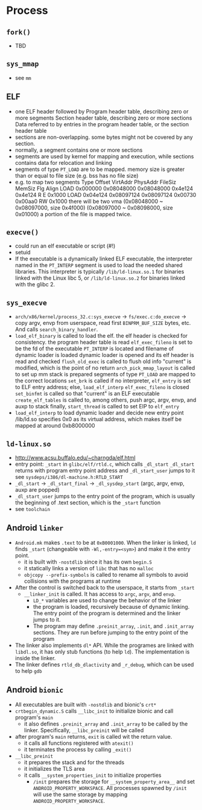Process
=======

## `fork()`

* TBD

## `sys_mmap`

* see `mm`

## ELF

* one ELF header followed by
  Program header table, describing zero or more segments
  Section header table, describing zero or more sections
  Data referred to by entries in the program header table, or the section header table
* sections are non-overlapping.  some bytes might not be covered by any section.
* normally, a segment contains one or more sections
* segments are used by kernel for mapping and execution, while sections
  contains data for relocation and linking
* segments of type `PT_LOAD` are to be mapped.  memory size is greater than or
  equal to file size (e.g. bss has no file size)
* e.g. to map two segments
  Type           Offset   VirtAddr   PhysAddr   FileSiz MemSiz  Flg Align
  LOAD           0x000000 0x08048000 0x08048000 0x4e124 0x4e124 R E 0x1000
  LOAD           0x04e124 0x08097124 0x08097124 0x00730 0x00aa0 RW  0x1000
  there will be two vma (0x08048000 ~ 0x08097000, size 0x4f000)
                        (0x08097000 ~ 0x08098000, size 0x01000)
  a portion of the file is mapped twice.

## `execve()`

* could run an elf executable or script (#!)
* setuid
* If  the  executable  is  a  dynamically linked ELF executable, the
  interpreter named in the `PT_INTERP` segment is used to load the needed shared
  libraries.  This interpreter is typically `/lib/ld-linux.so.1` for binaries
  linked with the Linux libc 5, or `/lib/ld-linux.so.2` for binaries linked with
  the glibc 2.

## `sys_execve`

* `arch/x86/kernel/process_32.c:sys_execve` ->
  `fs/exec.c:do_execve` -> copy argv, envp from userspace, read first
  `BINPRM_BUF_SIZE` bytes, etc.  And calls `search_binary_handler`.
* `load_elf_binary` is called to load the elf.
  the elf header is checked for consistency.
  the program header table is read
  `elf_exec_fileno` is set to be the fd of the executable
  `PT_INTERP` is located and filename of dynamic loader is loaded
  dynamic loader is opened and its elf header is read and checked
  `flush_old_exec` is called to flush old info
  "current" is modified, which is the point of no return
  `arch_pick_mmap_layout` is called to set up mm
  stack is prepared
  segments of type `PT_LOAD` are mapped to the correct locations
  `set_brk` is called
  if no interpreter, `elf_entry` is set to ELF entry address; else, `load_elf_interp`
  `elf_exec_fileno` is closed
  `set_binfmt` is called so that "current" is an ELF executable
  `create_elf_tables` is called to, among others, push argc, argv, envp, and auxp to stack
  finally, `start_thread` is called to set EIP to `elf_entry`
* `load_elf_interp` to load dynamic loader and decide new entry point
  /lib/ld.so specifies 0x0 as its virtual address, which makes itself
  be mapped at around 0xb8000000

## `ld-linux.so`

* <http://www.acsu.buffalo.edu/~charngda/elf.html>
* entry point: `_start` in `glibc/elf/rtld.c`, which calls `_dl_start`
  `_dl_start` returns with program entry point address and `_dl_start_user` jumps to it
  see `sysdeps/i386/dl-machine.h:RTLD_START`
* `_dl_start` -> `_dl_start_final` -> `_dl_sysdep_start` (argc, argv, envp, auxp are popped)
* `_dl_start_user` jumps to the entry point of the program, which is usually
  the beginning of .text section, which is the `_start` function
* see `toolchain`

## Android `linker`

* `Android.mk` makes `.text` to be at `0xB0001000`.  When the linker is
  linked, `ld` finds `_start` (changeable with `-Wl,-entry=<sym>`) and make it
  the entry point.
  * it is built with `-nostdlib` since it has its own `begin.S`
  * it statically links a version of `libc` that has no `malloc`
  * `objcopy --prefix-symbols` is called to rename all symbols to avoid
    collisions with the programs at runtime
* After the control is switched back to the userspace, it starts from `_start`
  * `__linker_init` is called.  It has access to `argc`, `argv`, and `envp`.
    * `LD_*` variables are used to change the behavior of the linker
    * the program is loaded, recursively because of dynamic linking.  The
      entry point of the program is determined and the linker jumps to it.
    * The program may define `.preinit_array`, `.init`, and `.init_array`
      sections.  They are run before jumping to the entry point of the program
* The linker also implements `dl*` API.  While the programes are linked with
  `libdl.so`, it has only stub functions (to help `ld`).  The implementation
  is inside the linker.
* The linker defines `rtld_db_dlactivity` and `_r_debug`, which can be used
  to help `gdb`

## Android `bionic`

* All executables are built with `-nostdlib` and bionic's `crt*`
* `crtbegin_dynamic.S` calls `__libc_init` to initialize bionic and 
  call program's `main`
  * it also defines `.preinit_array` and `.init_array` to be called by the
    linker.  Specifically, `__libc_preinit` will be called
* after program's `main` returns, `exit` is called wit the return value.
  * it calls all functions registered with `atexit()`
  * it terminates the process by calling `_exit()`
* `__libc_preinit`
  * it prepares the stack and for the threads
  * it initializes the TLS area
  * it calls `__system_properties_init` to initialize properties
    * `/init` prepares the storage for `__system_property_area__` and set
      `ANDROID_PROPERTY_WORKSPACE`.  All processes spawned by `/init` will use
      the same storage by mapping `ANDROID_PROPERTY_WORKSPACE`.
